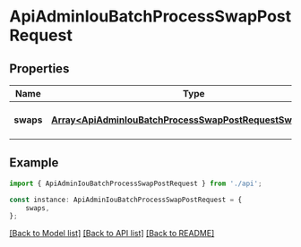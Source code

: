 # ApiAdminIouBatchProcessSwapPostRequest


## Properties

Name | Type | Description | Notes
------------ | ------------- | ------------- | -------------
**swaps** | [**Array&lt;ApiAdminIouBatchProcessSwapPostRequestSwapsInner&gt;**](ApiAdminIouBatchProcessSwapPostRequestSwapsInner.md) |  | [optional] [default to undefined]

## Example

```typescript
import { ApiAdminIouBatchProcessSwapPostRequest } from './api';

const instance: ApiAdminIouBatchProcessSwapPostRequest = {
    swaps,
};
```

[[Back to Model list]](../README.md#documentation-for-models) [[Back to API list]](../README.md#documentation-for-api-endpoints) [[Back to README]](../README.md)
